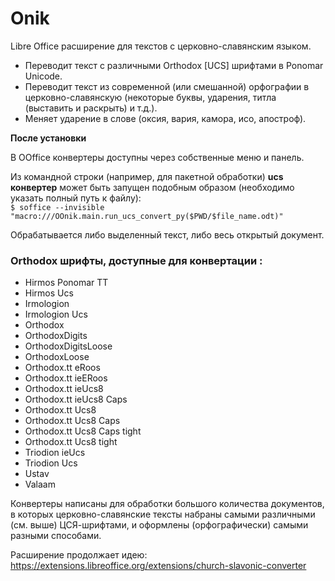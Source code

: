 # Onik
Libre Office расширение для текстов с церковно-славянским языком.  

<ul>
<li>Переводит текст с различными Orthodox [UCS] шрифтами в Ponomar Unicode.</li>  
<li>Переводит текст из современной (или смешанной) орфографии в церковно-славянскую (некоторые буквы, ударения, титла (выставить и раскрыть) и т.д.).</li>
<li>Меняет ударение в слове (оксия, вария, камора, исо, апостроф).</li> 
</ul>

**После установки**  

В OOffice конвертеры доступны через собственные меню и панель.

Из командной строки (например, для пакетной обработки) **ucs конвертер** может быть запущен подобным образом (необходимо указать полный путь к файлу):  
``$ soffice --invisible "macro:///OOnik.main.run_ucs_convert_py($PWD/$file_name.odt)"``  


Обрабатывается либо выделенный текст, либо весь открытый документ.

### Orthodox шрифты, доступные для конвертации :  
<ul> 
<li>Hirmos Ponomar TT</li>
<li>Hirmos Ucs</li>
<li>Irmologion</li>
<li>Irmologion Ucs</li>
<li>Orthodox</li>
<li>OrthodoxDigits</li>
<li>OrthodoxDigitsLoose</li>
<li>OrthodoxLoose</li>
<li>Orthodox.tt eRoos</li>
<li>Orthodox.tt ieERoos</li>
<li>Orthodox.tt ieUcs8</li>
<li>Orthodox.tt ieUcs8 Caps</li>
<li>Orthodox.tt Ucs8</li>
<li>Orthodox.tt Ucs8 Caps</li>
<li>Orthodox.tt Ucs8 Caps tight</li>
<li>Orthodox.tt Ucs8 tight</li>
<li>Triodion ieUcs</li>
<li>Triodion Ucs</li>
<li>Ustav</li>
<li>Valaam</li>
</ul>  


Конвертеры написаны для обработки большого количества документов, в которых церковно-славянские тексты набраны самыми различными (см. выше) ЦСЯ-шрифтами, и оформлены (орфографически) самыми разными способами.  

Расширение продолжает идею:
https://extensions.libreoffice.org/extensions/church-slavonic-converter
